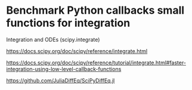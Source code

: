 # Benchmark Python callbacks small functions for integration

Integration and ODEs (scipy.integrate)

https://docs.scipy.org/doc/scipy/reference/integrate.html

https://docs.scipy.org/doc/scipy/reference/tutorial/integrate.html#faster-integration-using-low-level-callback-functions

https://github.com/JuliaDiffEq/SciPyDiffEq.jl
